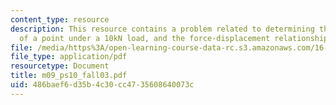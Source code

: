 ```yaml
---
content_type: resource
description: This resource contains a problem related to determining the deflection
  of a point under a 10kN load, and the force-displacement relationship for the bars.
file: /media/https%3A/open-learning-course-data-rc.s3.amazonaws.com/16-01-unified-engineering-i-ii-iii-iv-fall-2005-spring-2006/486baef6d35b4c30cc4735608640073c_m09_ps10_fall03.pdf
file_type: application/pdf
resourcetype: Document
title: m09_ps10_fall03.pdf
uid: 486baef6-d35b-4c30-cc47-35608640073c
---
```

